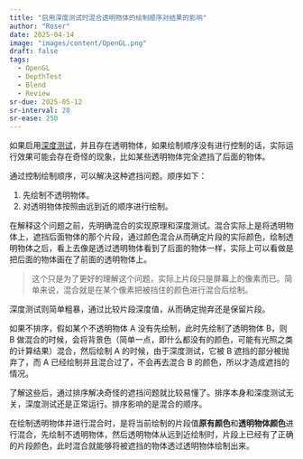 ```yaml
---
title: "启用深度测试时混合透明物体的绘制顺序对结果的影响"
author: "Roser"
date: 2025-04-14
image: "images/content/OpenGL.png"
draft: false
tags:
  - OpenGL
  - DepthTest
  - Blend
  - Review
sr-due: 2025-05-12
sr-interval: 28
sr-ease: 250
---
```

如果启用[深度测试](../深度缓冲)，并且存在透明物体，如果绘制顺序没有进行控制的话，实际运行效果可能会存在奇怪的现象，比如某些透明物体完全遮挡了后面的物体。

通过控制绘制顺序，可以解决这种遮挡问题。顺序如下：
1. 先绘制不透明物体。
2. 对透明物体按照由远到近的顺序进行绘制。

在解释这个问题之前，先明确混合的实现原理和深度测试。混合实际上是将透明物体上，遮挡后面物体的那个片段，通过颜色混合从而确定片段的实际颜色，绘制透明物体之后，看上去像是透过透明物体看到了后面的物体一样，实际上可以看做是把后面的物体画在了前面的透明物体上。

> 这个只是为了更好的理解这个问题，实际上片段只是屏幕上的像素而已。简单来说，混合就是在某个像素把被挡住的颜色进行混合后绘制。

深度测试则简单粗暴，通过比较片段深度值，从而确定抛弃还是保留片段。

如果不排序，假如某个不透明物体 A 没有先绘制，此时先绘制了透明物体 B，则 B 做混合的时候，会将背景色（简单一点，即什么都没有的颜色，可能有光照之类的计算结果）混合，然后绘制 A 的时候，由于深度测试，它被 B 遮挡的部分被抛弃了，而 A 已经绘制并且混合过了，不会再去混合 B 的颜色，所以才造成遮挡的情况。

了解这些后，通过排序解决奇怪的遮挡问题就比较易懂了。排序本身和深度测试无关，深度测试还是正常运行。排序影响的是混合的顺序。

在绘制透明物体并进行混合时，是将当前绘制的片段值**原有颜色**和**透明物体颜色**进行混合，先绘制不透明物体，然后透明物体从远到近绘制时，片段上已经有了正确的片段颜色，此时混合就能够将被遮挡的物体透过透明物体绘制出来。